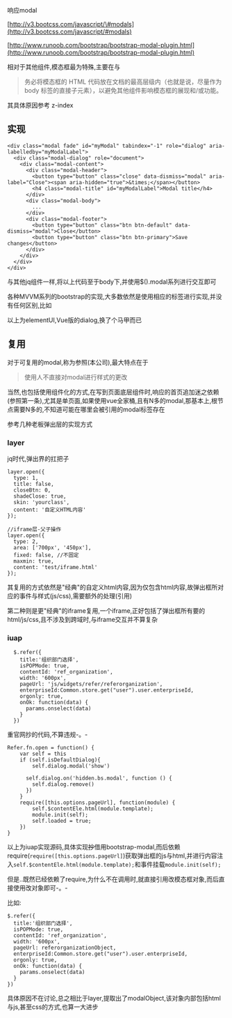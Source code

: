响应modal

[http://v3.bootcss.com/javascript/\#modals](http://v3.bootcss.com/javascript/#modals)

[http://www.runoob.com/bootstrap/bootstrap-modal-plugin.html](http://www.runoob.com/bootstrap/bootstrap-modal-plugin.html)

相对于其他组件,模态框最为特殊,主要在与

> 务必将模态框的 HTML 代码放在文档的最高层级内（也就是说，尽量作为 body 标签的直接子元素），以避免其他组件影响模态框的展现和/或功能。

其具体原因参考 z-index

## 实现

```
<div class="modal fade" id="myModal" tabindex="-1" role="dialog" aria-labelledby="myModalLabel">
  <div class="modal-dialog" role="document">
    <div class="modal-content">
      <div class="modal-header">
        <button type="button" class="close" data-dismiss="modal" aria-label="Close"><span aria-hidden="true">&times;</span></button>
        <h4 class="modal-title" id="myModalLabel">Modal title</h4>
      </div>
      <div class="modal-body">
        ...
      </div>
      <div class="modal-footer">
        <button type="button" class="btn btn-default" data-dismiss="modal">Close</button>
        <button type="button" class="btn btn-primary">Save changes</button>
      </div>
    </div>
  </div>
</div>
```

与其他jq组件一样,将以上代码至于body下,并使用$\(\).modal系列进行交互即可

各种MVVM系列的bootstrap的实现,大多数依然是使用相应的标签进行实现,并没有任何区别,比如

以上为elementUI,Vue版的dialog,换了个马甲而已

## 复用

对于可复用的modal,称为参照\(本公司\),最大特点在于

> 使用人不直接对modal进行样式的更改

当然,也包括使用组件化的方式,在写到页面底层组件时,响应的首页追加迷之依赖\(参照第一条\),尤其是单页面,如果使用vue全家桶,且有N多的modal,那基本上,根节点需要N多的,不知道可能在哪里会被引用的modal标签存在

参考几种老板弹出层的实现方式

### layer

jq时代,弹出界的扛把子

```
layer.open({
  type: 1,
  title: false,
  closeBtn: 0,
  shadeClose: true,
  skin: 'yourclass',
  content: '自定义HTML内容'
});

//iframe层-父子操作
layer.open({
  type: 2,
  area: ['700px', '450px'],
  fixed: false, //不固定
  maxmin: true,
  content: 'test/iframe.html'
});
```

其复用的方式依然是"经典"的自定义html内容,因为仅包含html内容,故弹出框所对应的事件与样式\(js/css\),需要额外的处理\(引用\)

第二种则是更"经典"的iframe复用,一个iframe,正好包括了弹出框所有要的html/js/css,且不涉及到跨域时,与iframe交互并不算复杂

### iuap

```
  $.refer({
    title:'组织部门选择',
    isPOPMode: true,
    contentId: 'ref_organization',
    width: '600px',
    pageUrl: 'js/widgets/refer/referorganization',
    enterpriseId:Common.store.get("user").user.enterpriseId,
    orgonly: true,
    onOk: function(data) {
      params.onselect(data)
    }
  })
```

重官网抄的代码,不算违规-。-

```
Refer.fn.open = function() {
    var self = this
    if (self.isDefaultDialog){
    	self.dialog.modal('show')
					
      self.dialog.on('hidden.bs.modal', function () {
        self.dialog.remove()
      })
    }
    require([this.options.pageUrl], function(module) {
        self.$contentEle.html(module.template);
        module.init(self);
        self.loaded = true;
    })
}
```

以上为iuap实现源码,具体实现~~抄~~借用bootstrap-modal,而后依赖require\(`require([this.options.pageUrl]`\)获取弹出框的js与html,并进行内容注入`self.$contentEle.html(module.template);`和事件挂载`module.init(self);`

但是..既然已经依赖了require,为什么不在调用时,就直接引用改模态框对象,而后直接使用改对象即可-。-

比如:

```
$.refer({
  title:'组织部门选择',
  isPOPMode: true,
  contentId: 'ref_organization',
  width: '600px',
  pageUrl: referorganizationObject,
  enterpriseId:Common.store.get("user").user.enterpriseId,
  orgonly: true,
  onOk: function(data) {
    params.onselect(data)
  }
})
```

具体原因不在讨论,总之相比于layer,提取出了modalObject,该对象内部包括html与js,甚至css的方式,也算一大进步




